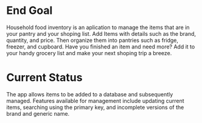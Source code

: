 # End Goal
Household food inventory is an aplication to manage the items that are in your pantry and your shoping list. Add Items with details such as the brand, quantity, and price. Then organize them into pantries such as fridge, freezer, and cupboard. Have you finished an item and need more? Add it to your handy grocery list and make your next shoping trip a breeze.

# Current Status
The app allows items to be added to a database and subsequently managed. Features available for management include updating current items, searching using the primary key, and incomplete versions of the brand and generic name. 